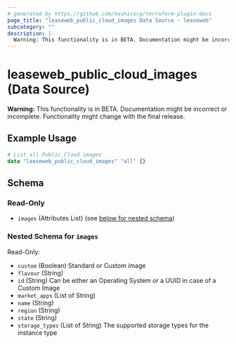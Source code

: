 ```yaml
---
# generated by https://github.com/hashicorp/terraform-plugin-docs
page_title: "leaseweb_public_cloud_images Data Source - leaseweb"
subcategory: ""
description: |-
  Warning: This functionality is in BETA. Documentation might be incorrect or incomplete. Functionality might change with the final release.
---
```


# leaseweb_public_cloud_images (Data Source)

**Warning:** This functionality is in BETA. Documentation might be incorrect or incomplete. Functionality might change with the final release.

## Example Usage

```terraform
# List all Public Cloud images
data "leaseweb_public_cloud_images" "all" {}
```

<!-- schema generated by tfplugindocs -->
## Schema

### Read-Only

- `images` (Attributes List) (see [below for nested schema](#nestedatt--images))

<a id="nestedatt--images"></a>
### Nested Schema for `images`

Read-Only:

- `custom` (Boolean) Standard or Custom image
- `flavour` (String)
- `id` (String) Can be either an Operating System or a UUID in case of a Custom Image
- `market_apps` (List of String)
- `name` (String)
- `region` (String)
- `state` (String)
- `storage_types` (List of String) The supported storage types for the instance type
